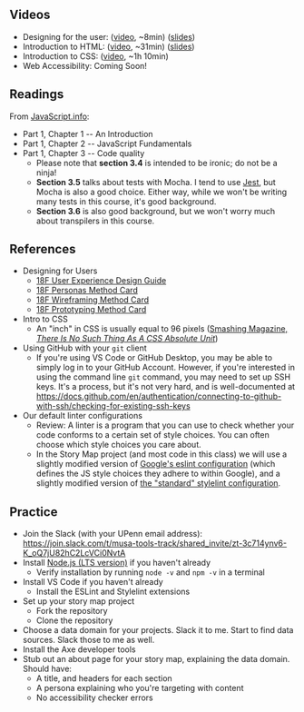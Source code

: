 ## Videos

* Designing for the user: ([video](https://share.descript.com/view/xMB36Pljo2i), ~8min) ([slides](https://docs.google.com/presentation/d/1XoJzoDlC32x64kwSueUPlcn8iT4nBMp_XCCfnQUZhWs/edit?usp=sharing))
* Introduction to HTML: ([video](https://share.descript.com/view/Y8DeQS27PTm), ~31min) ([slides](https://docs.google.com/presentation/d/1V9VtReNTHLSYCwVcq84OpT2LCghTapSXtJ7IGUIL0E0/edit?usp=sharing))
* Introduction to CSS: ([video](https://share.descript.com/view/lu04aNn2QZa), ~1h 10min)
* Web Accessibility: Coming Soon!

## Readings

From [JavaScript.info](https://javascript.info/):
* Part 1, Chapter 1 -- An Introduction
* Part 1, Chapter 2 -- JavaScript Fundamentals
* Part 1, Chapter 3 -- Code quality
  - Please note that **section 3.4** is intended to be ironic; do not be a ninja!
  - **Section 3.5** talks about tests with Mocha. I tend to use [Jest](https://jestjs.io/), but Mocha is also a good choice. Either way, while we won't be writing many tests in this course, it's good background.
  - **Section 3.6** is also good background, but we won't worry much about transpilers in this course.

## References

- Designing for Users
  - [18F User Experience Design Guide](https://guides.18f.gov/ux-guide/)
  - [18F Personas Method Card](https://guides.18f.gov/methods/decide/personas/)
  - [18F Wireframing Method Card](https://guides.18f.gov/methods/make/wireframing/)
  - [18F Prototyping Method Card](https://guides.18f.gov/methods/make/prototyping/)
- Intro to CSS
  - An "inch" in CSS is usually equal to 96 pixels ([Smashing Magazine, _There Is No Such Thing As A CSS Absolute Unit_](https://www.smashingmagazine.com/2021/07/css-absolute-units/))
- Using GitHub with your `git` client
  - If you're using VS Code or GitHub Desktop, you may be able to simply log in to your GitHub Account. However, if you're interested in using the command line `git` command, you may need to set up SSH keys. It's a process, but it's not very hard, and is well-documented at https://docs.github.com/en/authentication/connecting-to-github-with-ssh/checking-for-existing-ssh-keys
- Our default linter configurations
  - Review: A linter is a program that you can use to check whether your code conforms to a certain set of style choices. You can often choose which style choices you care about.
  - In the Story Map project (and most code in this class) we will use a slightly modified version of [Google's eslint configuration](https://github.com/google/eslint-config-google) (which defines the JS style choices they adhere to within Google), and a slightly modified version of [the "standard" stylelint configuration](https://stylelint.io/user-guide/rules/).

## Practice

- Join the Slack (with your UPenn email address): https://join.slack.com/t/musa-tools-track/shared_invite/zt-3c714ynv6-K_oQ7jU82hC2LcVCi0NvtA
- Install [Node.js (LTS version)](https://nodejs.org/en/download) if you haven't already
  - Verify installation by running `node -v` and `npm -v` in a terminal
- Install VS Code if you haven't already
  - Install the ESLint and Stylelint extensions
- Set up your story map project
  - Fork the repository
  - Clone the repository
- Choose a data domain for your projects. Slack it to me. Start to find data sources. Slack those to me as well.
- Install the Axe developer tools
- Stub out an about page for your story map, explaining the data domain. Should have:
  - A title, and headers for each section
  - A persona explaining who you're targeting with content
  - No accessibility checker errors